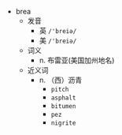 - brea
  - 发音
    - 英 `/'breiə/`
    - 美 `/'breiə/`
  - 词义
    - n. 布雷亚(美国加州地名)
  - 近义词
    - n. （西）沥青
      - `pitch`
      - `asphalt`
      - `bitumen`
      - `pez`
      - `nigrite`
